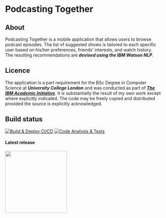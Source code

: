 # Podcasting Together


## About

Podcasting Together is a mobile application that allows users to browse podcast episodes. The list of suggested shows is tailored to each
specific user based on his/her preferences, friends’ interests, and watch history. The resulting recommendations are ***devised using the IBM Watson NLP***.


## Licence

The application is a part requirement for the BSc Degree in Computer Science at ***University College London*** and was conducted as part of [***The IBM Academic Initiative***](https://www.ibm.com/academic/home). It is substantially the result of my own work except where explicitly indicated. The code may be freely copied and distributed provided the source is explicitly acknowledged.

## Build status

[![Build & Deploy CI/CD](https://github.com/TudorAxinte/ucl-podcast-app/actions/workflows/build_and_deploy.yaml/badge.svg)](https://github.com/TudorAxinte/ucl-podcast-app/actions/workflows/build_and_deploy.yaml) [![Code Analysis & Tests](https://github.com/TudorAxinte/ucl-podcast-app/actions/workflows/analyze_and_test.yaml/badge.svg)](https://github.com/TudorAxinte/ucl-podcast-app/actions/workflows/analyze_and_test.yaml)

####  Latest release

<a href ="https://nightly.link/TudorAxinte/ucl-podcast-app/workflows/build_and_deploy.yaml/dev/release-apk.zip"><img src = "https://static.coingecko.com/s/coingecko_logos/Download_Android_APK_2-2846c5e4a5754bfb95852c31a578b15a0ab21324e5fb3ad988b6e23fbcd5e454.svg" width="200"></img></a>
